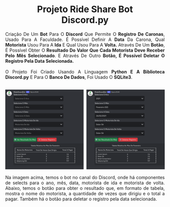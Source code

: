 <div align="center">

<h1>Projeto Ride Share Bot <br> Discord.py</h1>

<div align="justify">
    Criação De Um <b>Bot</b> Para O <b>Discord</b> Que Permite O <b>Registro De Caronas</b>, Usado Para A Faculdade. É Possível Definir A <b>Data</b> Da Carona, Qual <b>Motorista</b> Usou Para A <b>Ida</b> E Qual Usou Para A <b>Volta.</b> Através De Um <b>Botão</b>, É Possível Obter O <b>Resultado Do Valor Que Cada Motorista Deve Receber Pelo Mês Selecionado</b>. E Através De Outro <b>Botão, É Possível Deletar O Registro Pela Data Selecionada.</b>
</div>

<br>

<div align="justify">
    O Projeto Foi Criado Usando A Linguagem <b>Python E A Biblioteca Discord.py</b> E Para O <b>Banco De Dados</b>, Foi Usado O <b>SQLite3</b>.
</div>

<br>

![beforeAndAfterRegister](assets/img/beforeAndAfterRegister.svg)

<div align="justify">

Na imagem acima, temos o bot no canal do Discord, onde há componentes de selects para o ano, mês, data, motorista de ida e motorista de volta. Abaixo, temos o botão para obter o resultado que, em formato de tabela, mostra o nome do motorista, a quantidade de vezes que dirigiu e o total a pagar. Também há o botão para deletar o registro pela data selecionada.

</div>

</div>
